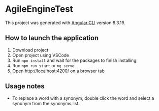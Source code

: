 # AgileEngineTest

This project was generated with [Angular CLI](https://github.com/angular/angular-cli) version 8.3.19.

## How to launch the application

1) Download project
2) Open project using VSCode
3) Run ```npm install``` and wait for the packages to finish installing
4) Run ```npm run start``` or ```ng serve```
5) Open http://localhost:4200/ on a browser tab

## Usage notes

- To replace a word with a synonym, double click the word and select a synonym from the synonyms list.
